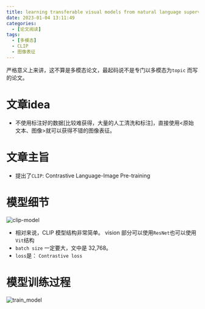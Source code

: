 ```yaml
---
title: learning transferable visual models from natural language supervision
date: 2023-01-04 13:11:49
categories:
  - [论文阅读]
tags:
  - [多模态]
  - CLIP
  - 图像表征
---
```


严格意义上来讲，这不算是多模态论文，最起码说不是专门以多模态为`topic` 而写的论文。
# 文章idea
* 不使用标注好的数据[比较难获得，大量的人工清洗和标注]，直接使用<原始文本、图像>就可以获得不错的图像表征。

# 文章主旨
* 提出了`CLIP`: Contrastive Language-Image Pre-training

# 模型细节
![clip-model](./clip-model.png)

* 相对来说，CLIP 模型结构非常简单。 vision 部分可以使用`ResNet`也可以使用`Vit`结构
* `batch size` 一定要大，文中是 32,768。
* `loss`是： `Contrastive loss`

# 模型训练过程
![train_model](./train_model.png)

